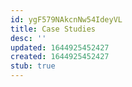 ```yaml
---
id: ygF579NAkcnNw54IdeyVL
title: Case Studies
desc: ''
updated: 1644925452427
created: 1644925452427
stub: true
---
```


